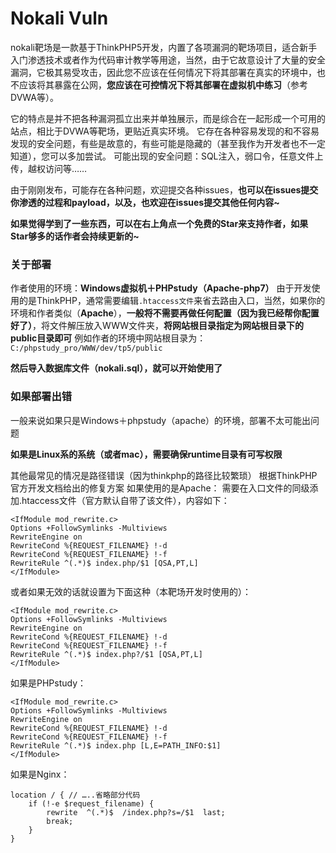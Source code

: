 # Nokali Vuln #

nokali靶场是一款基于ThinkPHP5开发，内置了各项漏洞的靶场项目，适合新手入门渗透技术或者作为代码审计教学等用途，当然，由于它故意设计了大量的安全漏洞，它极其易受攻击，因此您不应该在任何情况下将其部署在真实的环境中，也不应该将其暴露在公网，**您应该在可控情况下将其部署在虚拟机中练习**（参考DVWA等）。

它的特点是并不把各种漏洞孤立出来并单独展示，而是综合在一起形成一个可用的站点，相比于DVWA等靶场，更贴近真实环境。
它存在各种容易发现的和不容易发现的安全问题，有些是故意的，有些可能是隐藏的（甚至我作为开发者也不一定知道），您可以多加尝试。
可能出现的安全问题：SQL注入，弱口令，任意文件上传，越权访问等……

由于刚刚发布，可能存在各种问题，欢迎提交各种issues，**也可以在issues提交你渗透的过程和payload，以及，也欢迎在issues提交其他任何内容~**

**如果觉得学到了一些东西，可以在右上角点一个免费的Star来支持作者，如果Star够多的话作者会持续更新的~**

### 关于部署 ###

作者使用的环境：**Windows虚拟机＋PHPstudy（Apache-php7）**
由于开发使用的是ThinkPHP，通常需要编辑`.htaccess文件`来省去路由入口，当然，如果你的环境和作者类似（**Apache**），**一般将不需要再做任何配置（因为我已经帮你配置好了）**，将文件解压放入WWW文件夹，**将网站根目录指定为网站根目录下的public目录即可**
例如作者的环境中网站根目录为：`C:/phpstudy_pro/WWW/dev/tp5/public`

**然后导入数据库文件（nokali.sql），就可以开始使用了**

### 如果部署出错 ###

一般来说如果只是Windows＋phpstudy（apache）的环境，部署不太可能出问题

**如果是Linux系的系统（或者mac），需要确保runtime目录有可写权限**

其他最常见的情况是路径错误（因为thinkphp的路径比较繁琐）
根据ThinkPHP官方开发文档给出的修复方案
如果使用的是Apache：
需要在入口文件的同级添加.htaccess文件（官方默认自带了该文件），内容如下：
```
<IfModule mod_rewrite.c>
Options +FollowSymlinks -Multiviews
RewriteEngine on
RewriteCond %{REQUEST_FILENAME} !-d
RewriteCond %{REQUEST_FILENAME} !-f
RewriteRule ^(.*)$ index.php/$1 [QSA,PT,L]
</IfModule>
```
或者如果无效的话就设置为下面这种（本靶场开发时使用的）：
```
<IfModule mod_rewrite.c>
Options +FollowSymlinks -Multiviews
RewriteEngine on
RewriteCond %{REQUEST_FILENAME} !-d
RewriteCond %{REQUEST_FILENAME} !-f
RewriteRule ^(.*)$ index.php?/$1 [QSA,PT,L]
</IfModule>
```
如果是PHPstudy：
```
<IfModule mod_rewrite.c> 
Options +FollowSymlinks -Multiviews 
RewriteEngine on 
RewriteCond %{REQUEST_FILENAME} !-d 
RewriteCond %{REQUEST_FILENAME} !-f 
RewriteRule ^(.*)$ index.php [L,E=PATH_INFO:$1] 
</IfModule>
```
如果是Nginx：
```
location / { // …..省略部分代码
    if (!-e $request_filename) {
        rewrite  ^(.*)$  /index.php?s=/$1  last;
        break;
    }
}
```